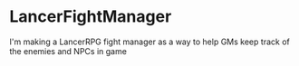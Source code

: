 # LancerFightManager
I'm making a LancerRPG fight manager as a way to help GMs keep track of the enemies and NPCs in game
